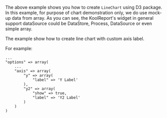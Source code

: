 The above example shows you how to create `LineChart` using D3 package. In this example, for purpose of chart demonstration only, we do use mock-up data from array. As you can see, the KoolReport's widget in general support dataSource could be DataStore, Process, DataSource or even simple array.

The example show how to create line chart with custom axis label.

For example:

    ...
    "options" => array(
        ...
        "axis" => array(
            "y" => array(
                "label" => 'Y Label'
            ),
            "y2" => array(
                "show" => true,
                "label" => 'Y2 Label'
            )
        )
    )
